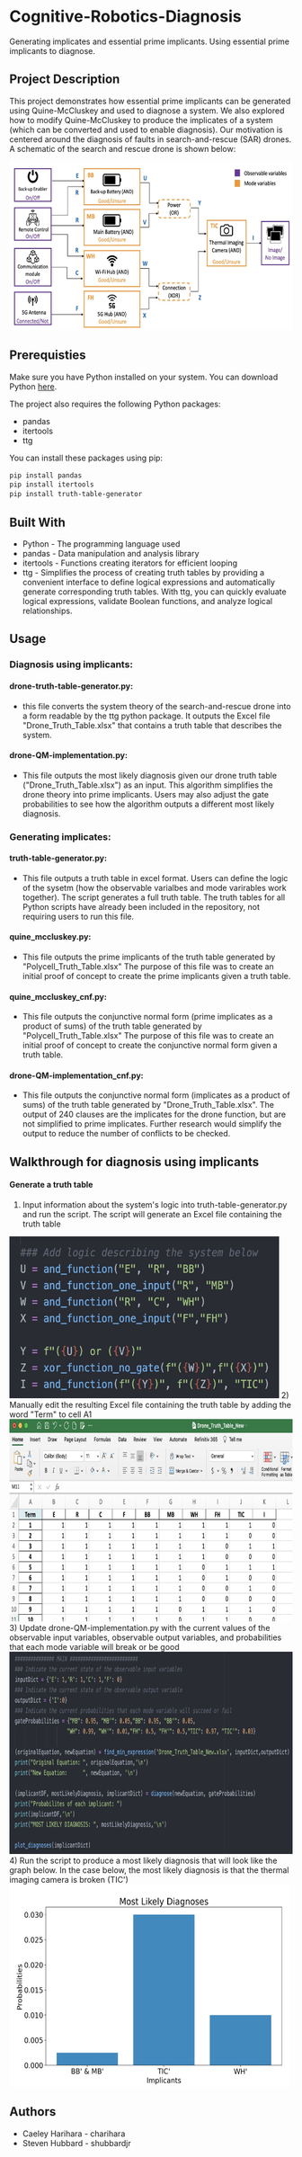 # Cognitive-Robotics-Diagnosis
Generating implicates and essential prime implicants. Using essential prime implicants to diagnose. 

## Project Description
This project demonstrates how essential prime implicants can be generated using Quine-McCluskey and used to diagnose a system. We also explored how to modify Quine-McCluskey to produce the implicates of a system (which can be converted and used to enable diagnosis). Our motivation is centered around the diagnosis of faults in search-and-rescue (SAR) drones. A schematic of the search and rescue drone is shown below:

<img src="Image-Drone-Schematic.jpg" alt= “” width="600" height="300">

## Prerequisties
Make sure you have Python installed on your system. You can download Python [here](https://www.python.org/downloads/).

The project also requires the following Python packages:

* pandas
* itertools
* ttg

You can install these packages using pip:
```bash
pip install pandas
pip install itertools
pip install truth-table-generator
```
## Built With
* Python - The programming language used 
* pandas - Data manipulation and analysis library
* itertools - Functions creating iterators for efficient looping
* ttg - Simplifies the process of creating truth tables by providing a convenient interface to define logical expressions and automatically generate corresponding truth tables. With ttg, you can quickly evaluate logical expressions, validate Boolean functions, and analyze logical relationships.

## Usage
### Diagnosis using implicants:
#### drone-truth-table-generator.py:
* this file converts the system theory of the search-and-rescue drone into a form readable by the ttg python package. It outputs the Excel file "Drone_Truth_Table.xlsx" that contains a truth table that describes the system.
#### drone-QM-implementation.py:
* This file outputs the most likely diagnosis given our drone truth table ("Drone_Truth_Table.xlsx") as an input. This algorithm simplifies the drone theory into prime implicants. Users may also adjust the gate probabilities to see how the algorithm outputs a different most likely diagnosis.
### Generating implicates:
#### truth-table-generator.py:
* This file outputs a truth table in excel format. Users can define the logic of the sysetm (how the observable varialbes and mode varirables work together). The script generates a full truth table. The truth tables for all Python scripts have already been included in the repository, not requiring users to run this file.
#### quine_mccluskey.py:
* This file outputs the prime implicants of the truth table generated by "Polycell_Truth_Table.xlsx" The purpose of this file was to create an initial proof of concept to create the prime implicants given a truth table.
#### quine_mccluskey_cnf.py:
* This file outputs the conjunctive normal form (prime implicates as a product of sums) of the truth table generated by "Polycell_Truth_Table.xlsx" The purpose of this file was to create an initial proof of concept to create the conjunctive normal form given a truth table.
#### drone-QM-implementation_cnf.py:
* This file outputs the conjunctive normal form (implicates as a product of sums) of the truth table generated by "Drone_Truth_Table.xlsx". The output of 240 clauses are the implicates for the drone function, but are not simplified to prime implicates. Further research would simplify the output to reduce the number of conflicts to be checked.

## Walkthrough for diagnosis using implicants
#### Generate a truth table
1) Input information about the system's logic into truth-table-generator.py and run the script. The script will generate an Excel file containing the truth table
<img src="Image-Generate-Truth-Table-1.jpg" alt= “” width="480" height="288">
2) Manually edit the resulting Excel file containing the truth table by adding the word "Term" to cell A1
<img src="Image-Generate-Truth-Table-2.jpg" alt= “” width="700" height="360">
3) Update drone-QM-implementation.py with the current values of the observable input variables, observable output variables, and probabilities that each mode variable will break or be good
<img src="Image-Quine-McCluskey-1.jpg" alt= “” width="675" height="360">
4) Run the script to produce a most likely diagnosis that will look like the graph below. In the case below, the most likely diagnosis is that the thermal imaging camera is broken (TIC')
<img src="Image-Quine-McCluskey-2.jpg" alt= “” width="500" height="360">

## Authors
* Caeley Harihara - charihara
* Steven Hubbard - shubbardjr

